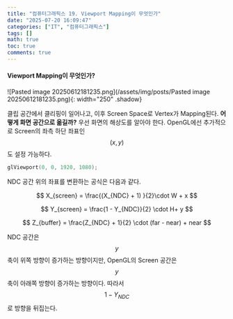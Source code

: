```yaml
---
title: "컴퓨터그래픽스 19. Viewport Mapping이 무엇인가"
date: "2025-07-20 16:09:47"
categories: ["IT", "컴퓨터그래픽스"]
tags: []
math: true
toc: true
comments: true
---
```


#### Viewport Mapping이 무엇인가?

![Pasted image 20250612181235.png](/assets/img/posts/Pasted image 20250612181235.png){: width="250" .shadow}

클립 공간에서 클리핑이 일어나고, 이후 Screen Space로 Vertex가 Mapping된다. **어떻게 화면 공간으로 옮길까?** 우선 화면의 해상도를 알아야 한다. OpenGL에선 추가적으로 Screen의 좌측 하단 좌표인 $$(x,y)$$도 설정 가능하다.

```c
glViewport(0, 0, 1920, 1080);
```

NDC 공간 위의 좌표를 변환하는 공식은 다음과 같다.

$$
X_{screen} = \frac{(X_{NDC} + 1) }{2}\cdot W + x
$$


$$
Y_{screen} = \frac{1 - Y_{NDC}}{2} \cdot H+ y
$$


$$
Z_{buffer} = \frac{Z_{NDC} + 1}{2} \cdot (far - near) + near
$$

NDC 공간은 $$y$$축이 위쪽 방향이 증가하는 방향이지만, OpenGL의 Screen 공간은 $$y$$축이 아래쪽 방향이 증가하는 방향이다. 따라서 $$1-Y_{NDC}$$로 방향을 뒤집는다.